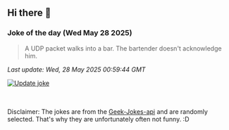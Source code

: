 ## Hi there 👋

### Joke of the day (Wed May 28 2025)
<!-- joke -->
>A UDP packet walks into a bar. The bartender doesn't acknowledge him.
<!-- /joke -->

*Last update: Wed, 28 May 2025 00:59:44 GMT*

[![Update joke](https://github.com/nclskfm/nclskfm/actions/workflows/joke.yml/badge.svg)](https://github.com/nclskfm/nclskfm/actions/workflows/joke.yml)

<br><br>
Disclaimer: The jokes are from the [Geek-Jokes-api](https://github.com/sameerkumar18/geek-joke-api) and are randomly selected. That's why they are unfortunately often not funny. :D
